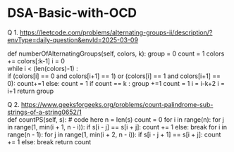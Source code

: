# DSA-Basic-with-OCD
 Q 1.
 https://leetcode.com/problems/alternating-groups-ii/description/?envType=daily-question&envId=2025-03-09

  def numberOfAlternatingGroups(self, colors, k):
        group = 0
        count = 1
        colors += colors[:k-1]
        i = 0   
        while i < (len(colors)-1) :   
            if (colors[i] == 0 and colors[i+1] == 1) or (colors[i] == 1 and colors[i+1] == 0):
                count+=1
            else:
                count = 1
            if count  == k :
                group +=1
                count = 1
                i = i-k+2
            i = i+1
        return group




Q 2.
https://www.geeksforgeeks.org/problems/count-palindrome-sub-strings-of-a-string0652/1    
    def countPS(self, s):
        # code here
        n = len(s)
        count = 0
        for i in range(n):
            for j in range(1, min(i + 1, n - i)):
                if s[i - j] == s[i + j]:
                    count += 1
                else:
                    break
        for i in range(n - 1):
            for j in range(1, min(i + 2, n - i)):
                if s[i - j + 1] == s[i + j]:
                    count += 1
                else:
                    break
        return count
